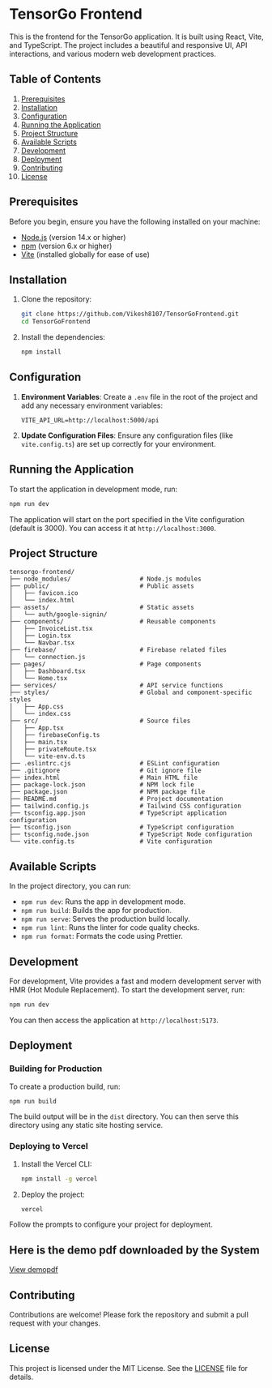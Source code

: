 # TensorGo Frontend

This is the frontend for the TensorGo application. It is built using React, Vite, and TypeScript. The project includes a beautiful and responsive UI, API interactions, and various modern web development practices.

## Table of Contents

1. [Prerequisites](#prerequisites)
2. [Installation](#installation)
3. [Configuration](#configuration)
4. [Running the Application](#running-the-application)
5. [Project Structure](#project-structure)
6. [Available Scripts](#available-scripts)
7. [Development](#development)
8. [Deployment](#deployment)
9. [Contributing](#contributing)
10. [License](#license)

## Prerequisites

Before you begin, ensure you have the following installed on your machine:

- [Node.js](https://nodejs.org/) (version 14.x or higher)
- [npm](https://www.npmjs.com/) (version 6.x or higher)
- [Vite](https://vitejs.dev/) (installed globally for ease of use)

## Installation

1. Clone the repository:
    ```bash
    git clone https://github.com/Vikesh8107/TensorGoFrontend.git
    cd TensorGoFrontend
    ```

2. Install the dependencies:
    ```bash
    npm install
    ```

## Configuration

1. **Environment Variables**: Create a `.env` file in the root of the project and add any necessary environment variables:
    ```env
    VITE_API_URL=http://localhost:5000/api
    ```

2. **Update Configuration Files**: Ensure any configuration files (like `vite.config.ts`) are set up correctly for your environment.

## Running the Application

To start the application in development mode, run:
```bash
npm run dev
```

The application will start on the port specified in the Vite configuration (default is 3000). You can access it at `http://localhost:3000`.

## Project Structure

```
tensorgo-frontend/
├── node_modules/                   # Node.js modules
├── public/                         # Public assets
│   ├── favicon.ico
│   └── index.html
├── assets/                         # Static assets
│   └── auth/google-signin/
├── components/                     # Reusable components
│   ├── InvoiceList.tsx
│   ├── Login.tsx
│   └── Navbar.tsx
├── firebase/                       # Firebase related files
│   └── connection.js
├── pages/                          # Page components
│   ├── Dashboard.tsx
│   └── Home.tsx
├── services/                       # API service functions
├── styles/                         # Global and component-specific styles
│   ├── App.css
│   └── index.css
├── src/                            # Source files
│   ├── App.tsx
│   ├── firebaseConfig.ts
│   ├── main.tsx
│   ├── privateRoute.tsx
│   └── vite-env.d.ts
├── .eslintrc.cjs                   # ESLint configuration
├── .gitignore                      # Git ignore file
├── index.html                      # Main HTML file
├── package-lock.json               # NPM lock file
├── package.json                    # NPM package file
├── README.md                       # Project documentation
├── tailwind.config.js              # Tailwind CSS configuration
├── tsconfig.app.json               # TypeScript application configuration
├── tsconfig.json                   # TypeScript configuration
├── tsconfig.node.json              # TypeScript Node configuration
└── vite.config.ts                  # Vite configuration
```

## Available Scripts

In the project directory, you can run:

- `npm run dev`: Runs the app in development mode.
- `npm run build`: Builds the app for production.
- `npm run serve`: Serves the production build locally.
- `npm run lint`: Runs the linter for code quality checks.
- `npm run format`: Formats the code using Prettier.

## Development

For development, Vite provides a fast and modern development server with HMR (Hot Module Replacement). To start the development server, run:
```bash
npm run dev
```

You can then access the application at `http://localhost:5173`.

## Deployment

### Building for Production

To create a production build, run:
```bash
npm run build
```

The build output will be in the `dist` directory. You can then serve this directory using any static site hosting service.

### Deploying to Vercel

1. Install the Vercel CLI:
    ```bash
    npm install -g vercel
    ```

2. Deploy the project:
    ```bash
    vercel
    ```

Follow the prompts to configure your project for deployment.


## Here is the demo pdf downloaded by the System 

[View demopdf](./public/invoice_6)

## Contributing

Contributions are welcome! Please fork the repository and submit a pull request with your changes.

## License

This project is licensed under the MIT License. See the [LICENSE](LICENSE) file for details.
